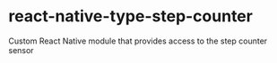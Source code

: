# react-native-type-step-counter
Custom React Native module that provides access to the step counter sensor

